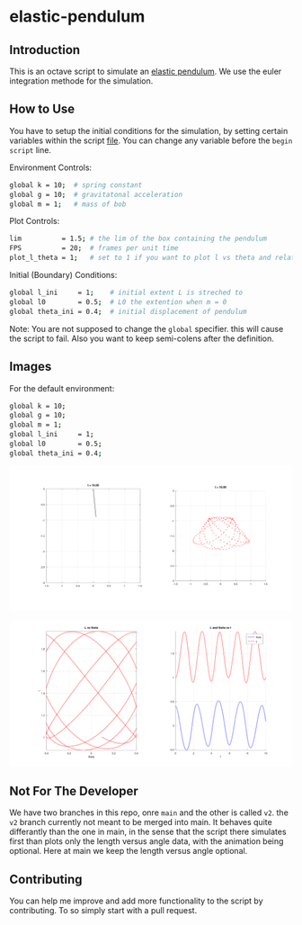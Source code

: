 # elastic-pendulum

## Introduction

This is an octave script to simulate an [elastic pendulum](https://en.wikipedia.org/wiki/Elastic_pendulum).
We use the euler integration methode for the simulation.

## How to Use

You have to setup the initial conditions for the simulation, by setting certain variables within the script [file](pendulum.m).
You can change any variable before the `begin script` line.

Environment Controls:

```bash
global k = 10;  # spring constant
global g = 10;  # gravitatonal acceleration
global m = 1;   # mass of bob
```

Plot Controls:

```bash
lim          = 1.5; # the lim of the box containing the pendulum
FPS          = 20;  # frames per unit time
plot_l_theta = 1;   # set to 1 if you want to plot l vs theta and related data
```

Initial (Boundary) Conditions:

```bash
global l_ini     = 1;    # initial extent L is streched to
global l0        = 0.5;  # L0 the extention when m = 0
global theta_ini = 0.4;  # initial displacement of pendulum
```

Note: You are not supposed to change the `global` specifier. this will cause the script to fail. Also you want to keep semi-colens
after the definition.

## Images

For the default environment:

```bash
global k = 10;
global g = 10;
global m = 1;
global l_ini     = 1;
global l0        = 0.5;
global theta_ini = 0.4;
```

![pendulum motion](images/pendulum.png)

![pendulum data](images/pendulum_l_theta.png)

## Not For The Developer

We have two branches in this repo, onre `main` and the other is called `v2`. the `v2` branch currently not meant to be merged into
main. It behaves quite differantly than the one in main, in the sense that the script there simulates first than plots only the 
length versus angle data, with the animation being optional. Here at main we keep the length versus angle optional.

## Contributing

You can help me improve and add more functionality to the script by contributing. To so simply start with a pull request.